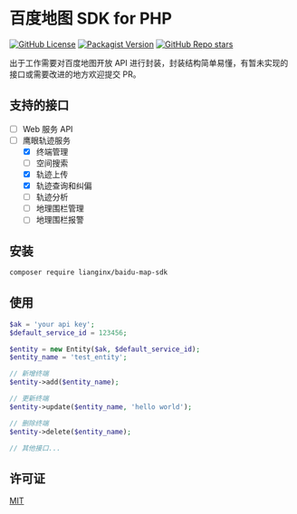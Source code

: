 # 百度地图 SDK for PHP

[![GitHub License](https://img.shields.io/github/license/lianginx/baidu-map-sdk)](https://github.com/lianginx/baidu-map-sdk/blob/main/LICENSE) [![Packagist Version](https://img.shields.io/packagist/v/lianginx/baidu-map-sdk)](https://packagist.org/packages/lianginx/baidu-map-sdk) [![GitHub Repo stars](https://img.shields.io/github/stars/lianginx/baidu-map-sdk)](https://github.com/lianginx/baidu-map-sdk)

出于工作需要对百度地图开放 API 进行封装，封装结构简单易懂，有暂未实现的接口或需要改进的地方欢迎提交 PR。

## 支持的接口

- [ ] Web 服务 API
- [ ] 鹰眼轨迹服务
  - [X] 终端管理
  - [ ] 空间搜索
  - [X] 轨迹上传
  - [X] 轨迹查询和纠偏
  - [ ] 轨迹分析
  - [ ] 地理围栏管理
  - [ ] 地理围栏报警

## 安装

```bash
composer require lianginx/baidu-map-sdk
```

## 使用

```php
$ak = 'your api key';
$default_service_id = 123456;

$entity = new Entity($ak, $default_service_id);
$entity_name = 'test_entity';

// 新增终端
$entity->add($entity_name);

// 更新终端
$entity->update($entity_name, 'hello world');

// 删除终端
$entity->delete($entity_name);

// 其他接口...
```

## 许可证

[MIT](LICENSE)
